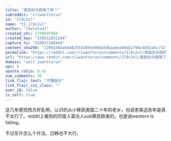 ```yaml
---
title: "真就东升西降了嘛？"
subreddit: "r/iwanttorun"
id: "1l9c2vl"
name: "t3_1l9c2vl"
author: "[deleted]"
created_utc: 1749697968
created_key: "250612031248"
capture_ts: "250927160444"
content_sha256: "22092dbba6d46255d1895e96bb50baabea09ab1794c4b82a4cc7239c4f2f80da"
permalink: "https://reddit.com/r/iwanttorun/comments/1l9c2vl/真就东升西降了嘛/"
url: "https://www.reddit.com/r/iwanttorun/comments/1l9c2vl/真就东升西降了嘛/"
domain: "self.iwanttorun"
ups: 0
upvote_ratio: 0.41
num_comments: 35
link_flair_text: "不懂就问"
link_flair_css_class: ""
over_18: false
is_self: true
---
```


这几年感觉西方好乱啊。认识的从小移民美国二十年的老乡，也说老美这些年是真不太行了。reddit上看到的印度人蒙古人sub移民欧美的，也是说western
is falling。

不过东升怎么个升法。日韩也不大行。
